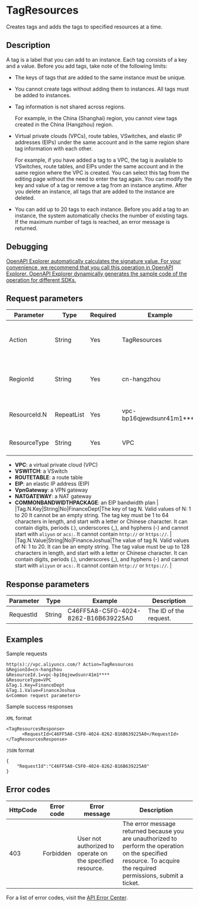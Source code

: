 # TagResources

Creates tags and adds the tags to specified resources at a time.

## Description

A tag is a label that you can add to an instance. Each tag consists of a key and a value. Before you add tags, take note of the following limits:

-   The keys of tags that are added to the same instance must be unique.
-   You cannot create tags without adding them to instances. All tags must be added to instances.
-   Tag information is not shared across regions.

    For example, in the China \(Shanghai\) region, you cannot view tags created in the China \(Hangzhou\) region.

-   Virtual private clouds \(VPCs\), route tables, VSwitches, and elastic IP addresses \(EIPs\) under the same account and in the same region share tag information with each other.

    For example, if you have added a tag to a VPC, the tag is available to VSwitches, route tables, and EIPs under the same account and in the same region where the VPC is created. You can select this tag from the editing page without the need to enter the tag again. You can modify the key and value of a tag or remove a tag from an instance anytime. After you delete an instance, all tags that are added to the instance are deleted.

-   You can add up to 20 tags to each instance. Before you add a tag to an instance, the system automatically checks the number of existing tags. If the maximum number of tags is reached, an error message is returned.

## Debugging

[OpenAPI Explorer automatically calculates the signature value. For your convenience, we recommend that you call this operation in OpenAPI Explorer. OpenAPI Explorer dynamically generates the sample code of the operation for different SDKs.](https://api.aliyun.com/#product=Vpc&api=TagResources&type=RPC&version=2016-04-28)

## Request parameters

|Parameter|Type|Required|Example|Description|
|---------|----|--------|-------|-----------|
|Action|String|Yes|TagResources|The operation that you want to perform. Set the value to **TagResources**. |
|RegionId|String|Yes|cn-hangzhou|The ID of the region to which the resources belong. |
|ResourceId.N|RepeatList|Yes|vpc-bp16qjewdsunr41m1\*\*\*\*|The ID of resource N. Valid values of N: **1** to **20**. |
|ResourceType|String|Yes|VPC|The type of the resource. Valid values:

 -   **VPC**: a virtual private cloud \(VPC\)
-   **VSWITCH**: a VSwitch
-   **ROUTETABLE**: a route table
-   **EIP**: an elastic IP address \(EIP\)
-   **VpnGateway**: a VPN gateway
-   **NATGATEWAY**: a NAT gateway
-   **COMMONBANDWIDTHPACKAGE**: an EIP bandwidth plan |
|Tag.N.Key|String|No|FinanceDept|The key of tag N. Valid values of N: 1 to 20 It cannot be an empty string. The tag key must be 1 to 64 characters in length, and start with a letter or Chinese character. It can contain digits, periods \(.\), underscores \(\_\), and hyphens \(-\) and cannot start with `aliyun` or `acs:`. It cannot contain `http://` or `https://`. |
|Tag.N.Value|String|No|FinanceJoshua|The value of tag N. Valid values of N: 1 to 20. It can be an empty string. The tag value must be up to 128 characters in length, and start with a letter or Chinese character. It can contain digits, periods \(.\), underscores \(\_\), and hyphens \(-\) and cannot start with `aliyun` or `acs:`. It cannot contain `http://` or `https://`. |

## Response parameters

|Parameter|Type|Example|Description|
|---------|----|-------|-----------|
|RequestId|String|C46FF5A8-C5F0-4024-8262-B16B639225A0|The ID of the request. |

## Examples

Sample requests

```
http(s)://vpc.aliyuncs.com/? Action=TagResources
&RegionId=cn-hangzhou
&ResourceId.1=vpc-bp16qjewdsunr41m1****
&ResourceType=VPC
&Tag.1.Key=FinanceDept
&Tag.1.Value=FinanceJoshua
&<Common request parameters>
```

Sample success responses

`XML` format

```
<TagResourcesResponse>
      <RequestId>C46FF5A8-C5F0-4024-8262-B16B639225A0</RequestId>
</TagResourcesResponse>
```

`JSON` format

```
{
	"RequestId":"C46FF5A8-C5F0-4024-8262-B16B639225A0"
}
```

## Error codes

|HttpCode|Error code|Error message|Description|
|--------|----------|-------------|-----------|
|403|Forbidden|User not authorized to operate on the specified resource.|The error message returned because you are unauthorized to perform the operation on the specified resource. To acquire the required permissions, submit a ticket.|

For a list of error codes, visit the [API Error Center](https://error-center.alibabacloud.com/status/product/Vpc).

